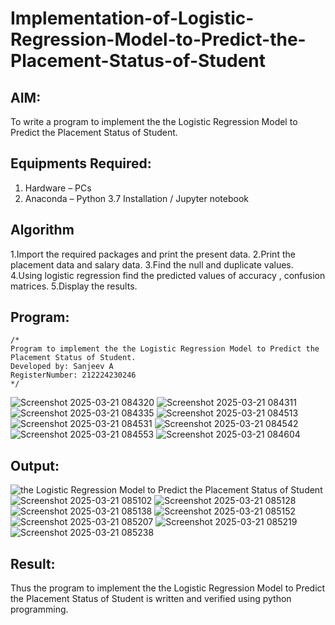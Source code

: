 # Implementation-of-Logistic-Regression-Model-to-Predict-the-Placement-Status-of-Student

## AIM:
To write a program to implement the the Logistic Regression Model to Predict the Placement Status of Student.

## Equipments Required:
1. Hardware – PCs
2. Anaconda – Python 3.7 Installation / Jupyter notebook

## Algorithm
1.Import the required packages and print the present data.
2.Print the placement data and salary data.
3.Find the null and duplicate values.
4.Using logistic regression find the predicted values of accuracy , confusion matrices.
5.Display the results.

## Program:
```
/*
Program to implement the the Logistic Regression Model to Predict the Placement Status of Student.
Developed by: Sanjeev A
RegisterNumber: 212224230246 
*/
```
![Screenshot 2025-03-21 084320](https://github.com/user-attachments/assets/7555c0f5-f0fd-4613-b095-f1b7fab9ab26)
![Screenshot 2025-03-21 084311](https://github.com/user-attachments/assets/7e489577-ccad-4c0d-8206-0f8d7ad34092)
![Screenshot 2025-03-21 084335](https://github.com/user-attachments/assets/54091851-7bf9-4200-9072-579ed174a70a)
![Screenshot 2025-03-21 084513](https://github.com/user-attachments/assets/588faa5b-f8ac-4be2-8867-965f46a74b25)
![Screenshot 2025-03-21 084531](https://github.com/user-attachments/assets/12737bf8-e2c3-4966-bfdd-7d51947793dc)
![Screenshot 2025-03-21 084542](https://github.com/user-attachments/assets/98aa6c74-9bac-4dcf-9fb2-5649a0ff8a86)
![Screenshot 2025-03-21 084553](https://github.com/user-attachments/assets/6a9410dc-790b-46a2-8f5b-b6666f723b19)
![Screenshot 2025-03-21 084604](https://github.com/user-attachments/assets/691bbbae-e734-4964-b5db-8f67adf9969b)


## Output:
![the Logistic Regression Model to Predict the Placement Status of Student](sam.png)
![Screenshot 2025-03-21 085102](https://github.com/user-attachments/assets/9e1b6a09-f83b-49c2-9396-9e2826a647a6)
![Screenshot 2025-03-21 085128](https://github.com/user-attachments/assets/22e3481f-1e18-42a9-83bc-f2be73ba5015)
![Screenshot 2025-03-21 085138](https://github.com/user-attachments/assets/c2786d00-fbfb-41b3-943b-b1f13a7440f2)
![Screenshot 2025-03-21 085152](https://github.com/user-attachments/assets/15d72726-76f9-4c74-bc40-0e2d2ba6e7b2)
![Screenshot 2025-03-21 085207](https://github.com/user-attachments/assets/cf7542fa-9235-4a58-9cea-225d6d13df00)
![Screenshot 2025-03-21 085219](https://github.com/user-attachments/assets/71ba6ce0-801d-41c1-a379-4b7ab612f026)
![Screenshot 2025-03-21 085238](https://github.com/user-attachments/assets/8d750d10-e2fa-4495-bb65-5952135a0e00)



## Result:
Thus the program to implement the the Logistic Regression Model to Predict the Placement Status of Student is written and verified using python programming.
